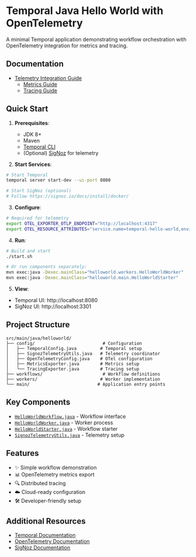 # Temporal Java Hello World with OpenTelemetry

A minimal Temporal application demonstrating workflow orchestration with OpenTelemetry integration for metrics and tracing.

## Documentation

- [Telemetry Integration Guide](docs/telemetry.md)
  - [Metrics Guide](docs/metrics.md)
  - [Tracing Guide](docs/tracing.md)

## Quick Start

1. **Prerequisites**:
   - JDK 8+
   - Maven
   - [Temporal CLI](https://github.com/temporalio/cli)
   - (Optional) [SigNoz](https://signoz.io/) for telemetry

2. **Start Services**:
```bash
# Start Temporal
temporal server start-dev --ui-port 8080

# Start SigNoz (optional)
# Follow https://signoz.io/docs/install/docker/
```

3. **Configure**:
```bash
# Required for telemetry
export OTEL_EXPORTER_OTLP_ENDPOINT="http://localhost:4317"
export OTEL_RESOURCE_ATTRIBUTES="service.name=temporal-hello-world,environment=development"
```

4. **Run**:
```bash
# Build and start
./start.sh

# Or run components separately:
mvn exec:java -Dexec.mainClass="helloworld.workers.HelloWorldWorker"
mvn exec:java -Dexec.mainClass="helloworld.main.HelloWorldStarter"
```

5. **View**:
- Temporal UI: http://localhost:8080
- SigNoz UI: http://localhost:3301

## Project Structure

```
src/main/java/helloworld/
├── config/                          # Configuration
│   ├── TemporalConfig.java         # Temporal setup
│   ├── SignozTelemetryUtils.java   # Telemetry coordinator
│   ├── OpenTelemetryConfig.java    # OTel configuration
│   ├── MetricsExporter.java        # Metrics setup
│   └── TracingExporter.java        # Tracing setup
├── workflows/                       # Workflow definitions
├── workers/                        # Worker implementation
└── main/                          # Application entry points
```

## Key Components

- [`HelloWorldWorkflow.java`](src/main/java/helloworld/workflows/HelloWorldWorkflow.java) - Workflow interface
- [`HelloWorldWorker.java`](src/main/java/helloworld/workers/HelloWorldWorker.java) - Worker process
- [`HelloWorldStarter.java`](src/main/java/helloworld/main/HelloWorldStarter.java) - Workflow starter
- [`SignozTelemetryUtils.java`](src/main/java/helloworld/config/SignozTelemetryUtils.java) - Telemetry setup

## Features

- ✨ Simple workflow demonstration
- 📊 OpenTelemetry metrics export
- 🔍 Distributed tracing
- ☁️ Cloud-ready configuration
- 🛠️ Developer-friendly setup

## Additional Resources

- [Temporal Documentation](https://docs.temporal.io/)
- [OpenTelemetry Documentation](https://opentelemetry.io/docs/)
- [SigNoz Documentation](https://signoz.io/docs/)